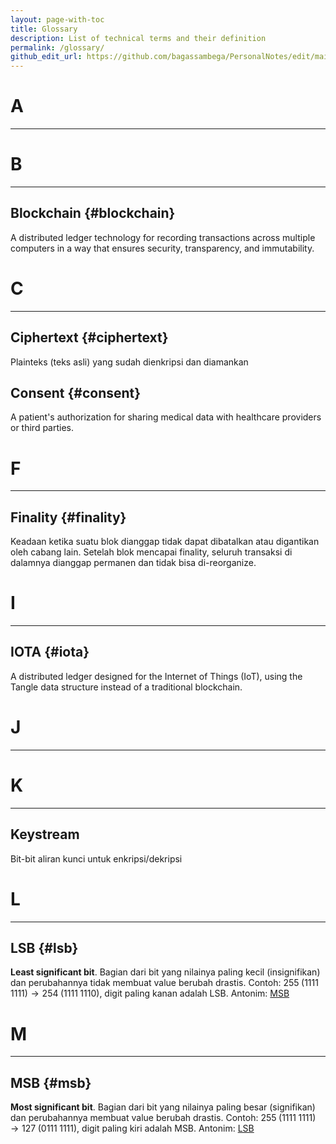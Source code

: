 ```yaml
---
layout: page-with-toc
title: Glossary
description: List of technical terms and their definition
permalink: /glossary/
github_edit_url: https://github.com/bagassambega/PersonalNotes/edit/main/_pages/glossary.md
---
```


<div class="glossary-page" markdown="1">

# A

---

# B

---

## Blockchain {#blockchain}

A distributed ledger technology for recording transactions across multiple computers in a way that ensures security, transparency, and immutability.

# C

---

## Ciphertext {#ciphertext}

Plainteks (teks asli) yang sudah dienkripsi dan diamankan

## Consent {#consent}

A patient's authorization for sharing medical data with healthcare providers or third parties.

# F

---

## Finality {#finality}

Keadaan ketika suatu blok dianggap tidak dapat dibatalkan atau digantikan oleh cabang lain. Setelah blok mencapai finality, seluruh transaksi di dalamnya dianggap permanen dan tidak bisa di-reorganize.

# I

---

## IOTA {#iota}

A distributed ledger designed for the Internet of Things (IoT), using the Tangle data structure instead of a traditional blockchain.

# J

---


# K

---

## Keystream

Bit-bit aliran kunci untuk enkripsi/dekripsi


# L

---

## LSB {#lsb}

**Least significant bit**. Bagian dari bit yang nilainya paling kecil (insignifikan) dan perubahannya tidak membuat value berubah drastis. Contoh: $255 \;(1111 \;1111) \rightarrow 254 \;(1111 \;1110)$, digit paling kanan adalah LSB.
Antonim: [MSB](#msb)

# M

---

## MSB {#msb}

**Most significant bit**. Bagian dari bit yang nilainya paling besar (signifikan) dan perubahannya membuat value berubah drastis. Contoh: $255 \;(1111 \;1111) \rightarrow 127 \;(0111 \;1111)$, digit paling kiri adalah MSB.
Antonim: [LSB](#lsb)

</div>
